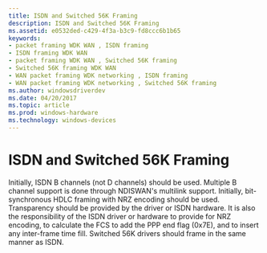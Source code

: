 ```yaml
---
title: ISDN and Switched 56K Framing
description: ISDN and Switched 56K Framing
ms.assetid: e0532ded-c429-4f3a-b3c9-fd8ccc6b1b65
keywords:
- packet framing WDK WAN , ISDN framing
- ISDN framing WDK WAN
- packet framing WDK WAN , Switched 56K framing
- Switched 56K framing WDK WAN
- WAN packet framing WDK networking , ISDN framing
- WAN packet framing WDK networking , Switched 56K framing
ms.author: windowsdriverdev
ms.date: 04/20/2017
ms.topic: article
ms.prod: windows-hardware
ms.technology: windows-devices
---
```


# ISDN and Switched 56K Framing





Initially, ISDN B channels (not D channels) should be used. Multiple B channel support is done through NDISWAN's multilink support. Initially, bit-synchronous HDLC framing with NRZ encoding should be used. Transparency should be provided by the driver or ISDN hardware. It is also the responsibility of the ISDN driver or hardware to provide for NRZ encoding, to calculate the FCS to add the PPP end flag (0x7E), and to insert any inter-frame time fill. Switched 56K drivers should frame in the same manner as ISDN.

 

 





